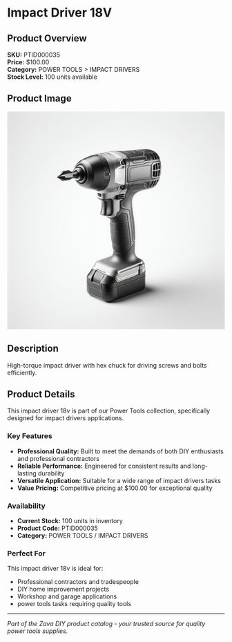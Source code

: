 # Impact Driver 18V

## Product Overview

**SKU:** PTID000035  
**Price:** $100.00  
**Category:** POWER TOOLS > IMPACT DRIVERS  
**Stock Level:** 100 units available  

## Product Image

![Impact Driver 18V](https://raw.githubusercontent.com/microsoft/ai-tour-26-zava-diy-dataset-plus-mcp/refs/heads/main/images/power_tools_impact_drivers_impact_driver_18v_20250620_191355.png)

## Description

High-torque impact driver with hex chuck for driving screws and bolts efficiently.

## Product Details

This impact driver 18v is part of our Power Tools collection, specifically designed for impact drivers applications. 

### Key Features

- **Professional Quality:** Built to meet the demands of both DIY enthusiasts and professional contractors
- **Reliable Performance:** Engineered for consistent results and long-lasting durability
- **Versatile Application:** Suitable for a wide range of impact drivers tasks
- **Value Pricing:** Competitive pricing at $100.00 for exceptional quality

### Availability

- **Current Stock:** 100 units in inventory
- **Product Code:** PTID000035
- **Category:** POWER TOOLS / IMPACT DRIVERS

### Perfect For

This impact driver 18v is ideal for:
- Professional contractors and tradespeople
- DIY home improvement projects  
- Workshop and garage applications
- power tools tasks requiring quality tools

---

*Part of the Zava DIY product catalog - your trusted source for quality power tools supplies.*
